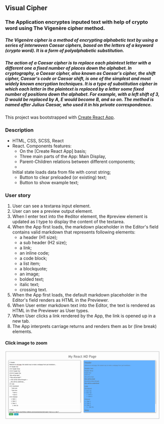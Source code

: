 ## Visual Cipher
### The Application encryptes inputed text with help of crypto word using The Vigenère cipher method.

##### The Vigenère cipher is a method of encrypting alphabetic text by using a series of interwoven Caesar ciphers, based on the letters of a keyword (crypto word). It is a form of polyalphabetic substitution.

##### The action of a Caesar cipher is to replace each plaintext letter with a different one a fixed number of places down the alphabet. In cryptography, a Caesar cipher, also known as Caesar's cipher, the shift cipher, Caesar's code or Caesar shift, is one of the simplest and most widely known encryption techniques. It is a type of substitution cipher in which each letter in the plaintext is replaced by a letter some fixed number of positions down the alphabet. For example, with a left shift of 3, D would be replaced by A, E would become B, and so on. The method is named after Julius Caesar, who used it in his private correspondence.

This project was bootstrapped with [Create React App](https://github.com/facebookincubator/create-react-app).

### Description

* HTML, CSS, SCSS, React
* React. Components features:
     * On the [Create React App] basis;
     * Three main parts of the App: Main Display,         
     * Parent-Children relations between different components;
     *
     Initial state loads data from file with const string;
     * Button to clear preloaded (or existing) text;
     * Button to show example text;

### User story
1.  User can see a textarea input element.
1.  User can see a preview output element.
1.  When I enter text into the #editor element, the #preview element is updated as I type to display the content of the textarea.
1.  When the App first loads, the markdown placeholder in the Editor's field  contains valid markdown that represents following elements:
    * a header (H1 size);
    * a sub header (H2 size);
    * a link;
    * an inline code;
    * a code block;
    * a list item;
    * a blockquote;
    * an image;
    * bolded text;
    * italic text;
    * crossing text.    
1.  When the App first loads, the default markdown placeholder in the Editor's field renders as HTML in the Previewer.
1.  When User enter markdown text into the Editor, the text is rendered as HTML in the Previewer as User types.
1.  When User clicks a link rendered by the App, the link is opened up in a new tab.
1.  The App interprets carriage returns and renders them as br (line break) elements.

####    Click image to zoom
![Jest watch mode](https://raw.githubusercontent.com/vickochetkov/my-md-page/master/img/11.gif)
